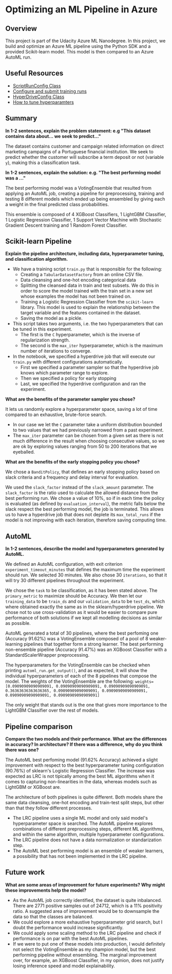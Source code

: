# Optimizing an ML Pipeline in Azure

## Overview
This project is part of the Udacity Azure ML Nanodegree.
In this project, we build and optimize an Azure ML pipeline using the Python SDK and a provided Scikit-learn model.
This model is then compared to an Azure AutoML run.

## Useful Resources
- [ScriptRunConfig Class](https://docs.microsoft.com/en-us/python/api/azureml-core/azureml.core.scriptrunconfig?view=azure-ml-py)
- [Configure and submit training runs](https://docs.microsoft.com/en-us/azure/machine-learning/how-to-set-up-training-targets)
- [HyperDriveConfig Class](https://docs.microsoft.com/en-us/python/api/azureml-train-core/azureml.train.hyperdrive.hyperdriveconfig?view=azure-ml-py)
- [How to tune hyperparamters](https://docs.microsoft.com/en-us/azure/machine-learning/how-to-tune-hyperparameters)


## Summary
**In 1-2 sentences, explain the problem statement: e.g "This dataset contains data about... we seek to predict..."**

The dataset contains customer and campaign related information on direct marketing campaigns of a Portuguese financial institution. We seek to predict whether the customer will subscribe a term deposit or not (variable `y`), making this a classification task.

**In 1-2 sentences, explain the solution: e.g. "The best performing model was a ..."**

The best performing model was a VotingEnsemble that resulted from applying an AutoML job, creating a pipeline for preprocessing, training and testing 8 different models which ended up being ensembled by giving each a weight in the final predicted class probabilities.

This ensemble is composed of 4 XGBoost Classifiers, 1 LightGBM Classifier, 1 Logistic Regression Classifier, 1 Support Vector Machine with Stochastic Gradient Descent training and 1 Random Forest Classifier.

## Scikit-learn Pipeline
**Explain the pipeline architecture, including data, hyperparameter tuning, and classification algorithm.**
* We have a training script `train.py` that is responsible for the following:
  * Creating a `TabularDatasetFactory` from an online CSV file.
  * Data cleansing and one-hot encoding categorical data
  * Splitting the cleansed data in train and test subsets. We do this in order to score the model trained with the train set in a new set whose examples the model has not been trained on.
  * Training a Logistic Regression Classifier from the `scikit-learn` library. This model is used to explain the relationship between the target variable and the features contained in the dataset.
  * Saving the model as a pickle.
* This script takes two arguments, i.e. the two hyperparameters that can be tuned in this experiment.
  * The first is the `C` hyperparameter, which is the inverse of regularization strength.
  * The second is the `max_iter` hyperparameter, which is the maximum number of iterations to converge.
* In the notebook, we specified a hyperdrive job that will execute our `train.py` with different configurations automatically.
  * First we specified a parameter sampler so that the hyperdrive job knows which parameter range to explore.
  * Then we specified a policy for early stopping
  * Last, we specified the hyperdrive configuration and ran the experiment.

**What are the benefits of the parameter sampler you chose?**

It lets us randomly explore a hyperparameter space, saving a lot of time compared to an exhaustive, brute-force search.
* In our case we let the `C` parameter take a uniform distribution bounded to two values that we had previously narrowed from a past experiment.
* The `max_iter` parameter can be chosen from a given set as there is not much difference in the result when choosing consecutive values, so we are ok by exploring values ranging from 50 to 200 iterations that we eyeballed.

**What are the benefits of the early stopping policy you chose?**

We chose a `BanditPolicy`, that defines an early stopping policy based on slack criteria and a frequency and delay interval for evaluation.

We used the `slack_factor` instead of the `slack_amount` parameter. The `slack_factor` is the ratio used to calculate the allowed distance from the best performing run. We chose a value of 10%, so if in each time the policy is evaluated (as defined by `evaluation_interval`), the metric falls below the slack respect the best performing model, the job is terminated. This allows us to have a hyperdrive job that does not deplete its `max_total_runs` if the model is not improving with each iteration, therefore saving computing time.

## AutoML
**In 1-2 sentences, describe the model and hyperparameters generated by AutoML.**

We defined an AutoML configuration, with exit criterion `experiment_timeout_minutes` that defines the maximum time the experiment should run. We selected 30 minutes. We also chose 30 `iterations`, so that it will try 30 different pipelines throughout the experiment.

We chose the `task` to be classification, as it has been stated above. The `primary_metric` to maximize should be Accuracy. We then let our `training_data` to be `train_ds` and our `validation_data` to be `test_ds`, which where obtained exactly the same as in the sklearn/hyperdrive pipeline. We chose not to use cross-validation as it would be easier to compare pure performance of both solutions if we kept all modelling decisions as similar as possible.

AutoML generated a total of 30 pipelines, where the best perfoming one (Accuracy 91.62%) was a VotingEnsemble composed of a pool of 8 weaker-learning pipelines that together form a strong learner. The best performing non-ensemble pipeline (Accuracy 91.47%) was an XGBoost Classifier with a StandardScalerWrapper preprocessing.

The hyperparameters for the VotingEnsemble can be checked when printing `automl_run.get_output()`, and as expected, it will show the individual hyperparameters of each of the 8 pipelines that compose the model. The weights of the VotingEnsemble are the following:
```weights=[0.09090909090909091, 0.09090909090909091, 0.09090909090909091, 0.36363636363636365, 0.09090909090909091, 0.09090909090909091, 0.09090909090909091, 0.09090909090909091]```

The only weight that stands out is the one that gives more importance to the LightGBM Classifier over the rest of models.

## Pipeline comparison
**Compare the two models and their performance. What are the differences in accuracy? In architecture? If there was a difference, why do you think there was one?**

The AutoML best perfoming model (91.62% Accuracy) achieved a slight improvement with respect to the best hyperparameter tuning configuration (90.76%) of sklearn's Logistic Regression Classifier. The increase was expected as LRC is not tipically among the best ML algorithms when it comes to capturing non-linearities in the data, whereas models such as LightGBM or XGBoost are.

The architecture of both pipelines is quite different. Both models share the same data cleansing, one-hot encoding and train-test split steps, but other than that they follow different processes.
* The LRC pipeline uses a single ML model and only said model's hyperparameter space is searched. The AutoML pipeline explores combinations of different preprocessing steps, different ML algorithms, and within the same algorithm, multiple hyperparameter configurations.
* The LRC pipeline does not have a data normalization or standarization step.
* The AutoML best performing model is an ensemble of weaker learners, a possibility that has not been implemented in the LRC pipeline.

## Future work
**What are some areas of improvement for future experiments? Why might these improvements help the model?**
* As the AutoML job correctly identified, the dataset is quite inbalanced. There are 2771 positive samples out of 24712, which is a 11% positivity ratio. A suggested area of improvement would be to downsample the data so that the classes are balanced.
* We could explore a more exhaustive hyperparameter grid search, but I doubt the performance would increase significantly.
* We could apply some scaling method to the LRC pipeline and check if performance is on par with the best AutoML pipelines.
* If we were to put one of these models into production, I would definitely not select the VotingEnsemble as my champion model, but the best performing pipeline without ensembling. The marginal improvement over, for example, an XGBoost Classifier, in my opinion, does not justify losing inference speed and model explainability.
